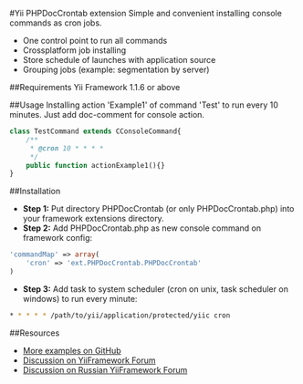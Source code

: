 #Yii PHPDocCrontab extension
Simple and convenient installing console commands as cron jobs.

- One control point to run all commands
- Crossplatform job installing
- Store schedule of launches with application source
- Grouping jobs (example: segmentation by server)

##Requirements
Yii Framework 1.1.6 or above

##Usage
Installing action 'Example1' of command 'Test' to run every 10 minutes. Just add doc-comment for console action.

```php
class TestCommand extends CConsoleCommand{
    /**
     * @cron 10 * * * *
     */
    public function actionExample1(){}
}
```

##Installation
- **Step 1:** Put directory PHPDocCrontab (or only PHPDocCrontab.php) into your framework extensions directory.
- **Step 2:** Add PHPDocCrontab.php as new console command on framework config:

```php
'commandMap' => array(
    'cron' => 'ext.PHPDocCrontab.PHPDocCrontab'
)
```

- **Step 3:**  Add task to system scheduler (cron on unix, task scheduler on windows) to run every minute:

```sh
* * * * * /path/to/yii/application/protected/yiic cron
```

##Resources
- [More examples on GitHub](https://github.com/Yiivgeny/Yii-PHPDocCrontab/blob/master/examples/ExampleRuCommand.php)
- [Discussion on YiiFramework Forum](http://www.yiiframework.com/forum/index.php/topic/28948-installing-cron-jobs-by-phpdoc-comment-on-consolecommand-files/)
- [Discussion on Russian YiiFramework Forum](http://www.yiiframework.ru/forum/viewtopic.php?f=9&t=5274)